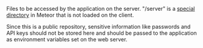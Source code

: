 Files to be accessed by the application on the server. "/server" is a [special directory](https://docs.meteor.com/#/full/structuringyourapp) in Meteor that is not loaded on the client.

Since this is a public repository, sensitive information like passwords and API keys should not be stored here and should be passed to the application as environment variables set on the web server.